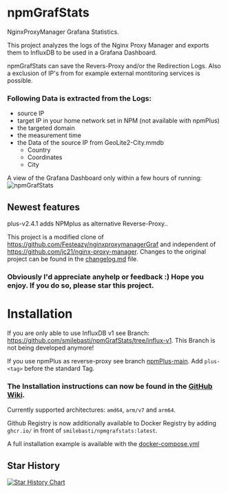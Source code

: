 # npmGrafStats
NginxProxyManager Grafana Statistics.

This project analyzes the logs of the Nginx Proxy Manager and exports them to InfluxDB to be used in a Grafana Dashboard.

npmGrafStats can save the Revers-Proxy and/or the Redirection Logs. Also a exclusion of IP's from for example external montitoring services is possible. 

### Following Data is extracted from the Logs:
- source IP
- target IP in your home network set in NPM (not available with npmPlus)
- the targeted domain
- the measurement time
- the Data of the source IP from GeoLite2-City.mmdb
  - Country
  - Coordinates
  - City

A view of the Grafana Dashboard only within a few hours of running:
![npmGrafStats](https://user-images.githubusercontent.com/60941345/203383131-50b7197e-2e58-4bb1-a7e6-d92e15d3430a.png)

## Newest features
plus-v2.4.1 adds NPMplus as alternative Reverse-Proxy..

This project is a modified clone of  https://github.com/Festeazy/nginxproxymanagerGraf and independent of https://github.com/jc21/nginx-proxy-manager. Changes to the original project can be found in the [changelog.md](https://github.com/smilebasti/npmGrafStats/blob/main/changelog.md) file.


### Obviously I'd appreciate anyhelp or feedback :) Hope you enjoy. If you do so, please star this project.

# Installation
If you are only able to use InfluxDB v1 see Branch: https://github.com/smilebasti/npmGrafStats/tree/influx-v1. This Branch is not being developed anymore!

If you use npmPlus as reverse-proxy see branch [npmPlus-main](https://github.com/smilebasti/npmGrafStats/tree/npmPlus-main). Add `plus-<tag>` before the standard Tag.

### The Installation instructions can now be found in the [GitHub Wiki](https://github.com/smilebasti/npmGrafStats/wiki). 
Currently supported architectures: `amd64`, `arm/v7` and `arm64`.

Github Registry is now additionally available to Docker Registry by adding `ghcr.io/` in front of `smilebasti/npmgrafstats:latest`.

A full installation example is available with the [docker-compose.yml](https://github.com/smilebasti/npmGrafStats/blob/main/docker-compose.yml)

## Star History

[![Star History Chart](https://api.star-history.com/svg?repos=smilebasti/npmgrafstats&type=Date)](https://star-history.com/#smilebasti/npmgrafstats&Date)